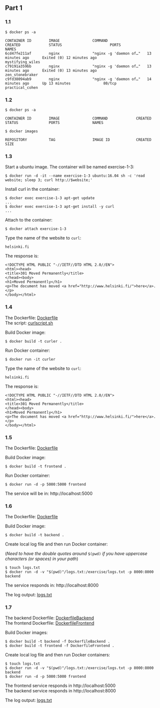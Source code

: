## Part 1

### 1.1

```
$ docker ps -a

CONTAINER ID        IMAGE               COMMAND                  CREATED             STATUS                      PORTS               NAMES
6cd47fe211af        nginx               "nginx -g 'daemon of…"   13 minutes ago      Exited (0) 12 minutes ago                       mystifying_wiles
c79191a359bb        nginx               "nginx -g 'daemon of…"   13 minutes ago      Exited (0) 13 minutes ago                       zen_stonebraker
c9fd38094ab9        nginx               "nginx -g 'daemon of…"   14 minutes ago      Up 13 minutes               80/tcp              practical_cohen
```

### 1.2

```
$ docker ps -a

CONTAINER ID        IMAGE               COMMAND             CREATED             STATUS              PORTS               NAMES
````

```
$ docker images

REPOSITORY          TAG                 IMAGE ID            CREATED             SIZE
```

### 1.3

Start a ubuntu image. The container will be named exercise-1-3:
```
$ docker run -d -it --name exercise-1-3 ubuntu:16.04 sh -c 'read website; sleep 3; curl http://$website;'
```
Install curl in the container:
```
$ docker exec exercise-1-3 apt-get update
...
$ docker exec exercise-1-3 apt-get install -y curl
...
```
Attach to the container:
```
$ docker attach exercise-1-3
```
Type the name of the website to ```curl```:
```
helsinki.fi
```
The response is:
```
<!DOCTYPE HTML PUBLIC "-//IETF//DTD HTML 2.0//EN">
<html><head>
<title>301 Moved Permanently</title>
</head><body>
<h1>Moved Permanently</h1>
<p>The document has moved <a href="http://www.helsinki.fi/">here</a>.</p>
</body></html>
```

### 1.4

The Dockerfile: [Dockerfile](/Files/Exercise-1-4/Dockerfile) \
The script: [curlscript.sh](/Files/Exercise-1-4/curlscript.sh)

Build Docker image:
```
$ docker build -t curler .
```
Run Docker container:
```
$ docker run -it curler
```
Type the name of the website to ```curl```:
```
helsinki.fi
```
The response is:
```
<!DOCTYPE HTML PUBLIC "-//IETF//DTD HTML 2.0//EN">
<html><head>
<title>301 Moved Permanently</title>
</head><body>
<h1>Moved Permanently</h1>
<p>The document has moved <a href="http://www.helsinki.fi/">here</a>.</p>
</body></html>
```

### 1.5

The Dockerfile: [Dockerfile](/Files/Exercise-1-5/Dockerfile)

Build Docker image:
```
$ docker build -t frontend .
```
Run Docker container:
```
$ docker run -d -p 5000:5000 frontend
```
The service will be in: http://localhost:5000

### 1.6

The Dockerfile: [Dockerfile](/Files/Exercise-1-6/Dockerfile)

Build Docker image:
```
$ docker build -t backend .
```
Create local log file and then run Docker container:

(*Need to have the double quotes around* ```$(pwd)``` *if you have uppercase characters (or spaces) in your path*)
```
$ touch logs.txt
$ docker run -d -v "$(pwd)"/logs.txt:/exercise/logs.txt -p 8000:8000 backend
```
The service responds in: http://localhost:8000

The log output: [logs.txt](/Files/Exercise-1-6/logs.txt)

### 1.7

The backend Dockerfile: [DockerfileBackend](/Files/Exercise-1-7/DockerfileBackend) \
The frontend Dockerfile: [DockerfileFrontend](/Files/Exercise-1-7/DockerfileFrontend)

Build Docker images:
```
$ docker build -t backend -f DockerfileBackend .
$ docker build -t frontend -f DockerfileFrontend .
```
Create local log file and then run Docker containers:
```
$ touch logs.txt
$ docker run -d -v "$(pwd)"/logs.txt:/exercise/logs.txt -p 8000:8000 backend
$ docker run -d -p 5000:5000 frontend
```
The frontend service responds in http://localhost:5000 \
The backend service responds in http://localhost:8000

The log output: [logs.txt](/Files/Exercise-1-7/logs.txt)




